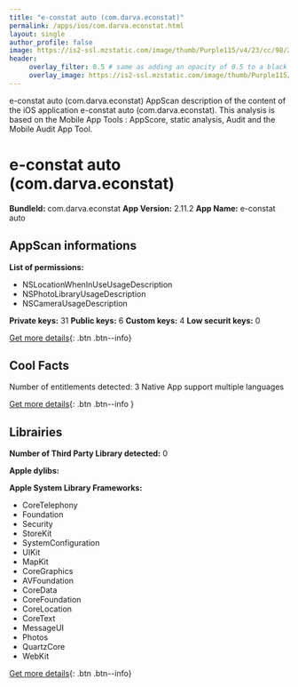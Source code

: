 ```yaml
---
title: "e-constat auto (com.darva.econstat)"
permalink: /apps/ios/com.darva.econstat.html
layout: single
author_profile: false
image: https://is2-ssl.mzstatic.com/image/thumb/Purple115/v4/23/cc/98/23cc9805-3a2f-b642-51ed-79c6f93ee2ba/AppIcon-0-0-1x_U007emarketing-0-0-0-4-0-0-sRGB-0-0-0-GLES2_U002c0-512MB-85-220-0-0.png/512x512bb.jpg
header: 
     overlay_filter: 0.5 # same as adding an opacity of 0.5 to a black background
     overlay_image: https://is2-ssl.mzstatic.com/image/thumb/Purple115/v4/23/cc/98/23cc9805-3a2f-b642-51ed-79c6f93ee2ba/AppIcon-0-0-1x_U007emarketing-0-0-0-4-0-0-sRGB-0-0-0-GLES2_U002c0-512MB-85-220-0-0.png/512x512bb.jpg
---
```

e-constat auto (com.darva.econstat) AppScan description of the content of the iOS application e-constat auto (com.darva.econstat). This analysis is based on the Mobile App Tools : AppScore, static analysis, Audit and the Mobile Audit App Tool.

# e-constat auto (com.darva.econstat)

**BundleId:** com.darva.econstat
**App Version:** 2.11.2
**App Name:** e-constat auto


## AppScan informations 

**List of permissions:** 
- NSLocationWhenInUseUsageDescription
- NSPhotoLibraryUsageDescription
- NSCameraUsageDescription
  
  
**Private keys:** 31
**Public keys:** 6
**Custom keys:** 4
**Low securit keys:** 0
  
[Get more details](/pricing.html){: .btn .btn--info}

## Cool Facts

Number of entitlements detected: 3
Native App
support multiple languages
  
[Get more details](/pricing.html){: .btn .btn--info }

## Librairies 
**Number of Third Party Library detected:** 0


**Apple dylibs:**


**Apple System Library Frameworks:**
- CoreTelephony
- Foundation
- Security
- StoreKit
- SystemConfiguration
- UIKit
- MapKit
- CoreGraphics
- AVFoundation
- CoreData
- CoreFoundation
- CoreLocation
- CoreText
- MessageUI
- Photos
- QuartzCore
- WebKit


  
[Get more details](/pricing.html){: .btn .btn--info}

